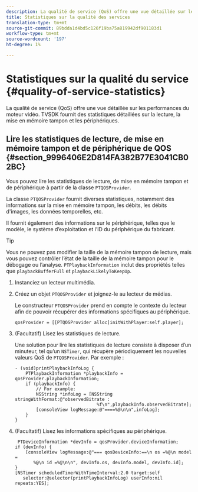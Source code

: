 ```yaml
---
description: La qualité de service (QoS) offre une vue détaillée sur les performances du moteur vidéo. TVSDK fournit des statistiques détaillées sur la lecture, la mise en mémoire tampon et les périphériques.
title: Statistiques sur la qualité des services
translation-type: tm+mt
source-git-commit: 89bdda1d4bd5c126f19ba75a819942df901183d1
workflow-type: tm+mt
source-wordcount: '197'
ht-degree: 1%

---
```



# Statistiques sur la qualité du service {#quality-of-service-statistics}

La qualité de service (QoS) offre une vue détaillée sur les performances du moteur vidéo. TVSDK fournit des statistiques détaillées sur la lecture, la mise en mémoire tampon et les périphériques.

## Lire les statistiques de lecture, de mise en mémoire tampon et de périphérique de QOS {#section_9996406E2D814FA382B77E3041CB02BC}

Vous pouvez lire les statistiques de lecture, de mise en mémoire tampon et de périphérique à partir de la classe `PTQOSProvider`.

La classe `PTQOSProvider` fournit diverses statistiques, notamment des informations sur la mise en mémoire tampon, les débits, les débits d&#39;images, les données temporelles, etc.

Il fournit également des informations sur le périphérique, telles que le modèle, le système d’exploitation et l’ID du périphérique du fabricant.

>[!TIP]
>
>Vous ne pouvez pas modifier la taille de la mémoire tampon de lecture, mais vous pouvez contrôler l’état de la taille de la mémoire tampon pour le débogage ou l’analyse. `PTPlaybackInformation` inclut des propriétés telles que  `playbackBufferFull` et  `playbackLikelyToKeepUp`.

1. Instanciez un lecteur multimédia.
1. Créez un objet `PTQOSProvider` et joignez-le au lecteur de médias.

   Le constructeur `PTQOSProvider` prend en compte le contexte du lecteur afin de pouvoir récupérer des informations spécifiques au périphérique.

   ```
   qosProvider = [[PTQOSProvider alloc]initWithPlayer:self.player]; 
   ```

1. (Facultatif) Lisez les statistiques de lecture.

   Une solution pour lire les statistiques de lecture consiste à disposer d’un minuteur, tel qu’un `NSTimer`, qui récupère périodiquement les nouvelles valeurs QoS de `PTQOSProvider`. Par exemple :

   ```
   - (void)printPlaybackInfoLog { 
       PTPlaybackInformation *playbackInfo = qosProvider.playbackInformation;  
       if (playbackInfo) { 
           // For example: 
           NSString *infoLog = [NSString stringWithFormat:@"observedBitrate :  
                                  %f\n",playbackInfo.observedBitrate]; 
           [consoleView logMessage:@"====%@\n\n",infoLog]; 
       } 
   }
   ```

1. (Facultatif) Lisez les informations spécifiques au périphérique.

   ```
    PTDeviceInformation *devInfo = qosProvider.deviceInformation; 
   if (devInfo) { 
       [consoleView logMessage:@"=== qosDeviceInfo:==\n os =%@\n model =  
          %@\n id =%@\n\n", devInfo.os, devInfo.model, devInfo.id]; 
   } 
   [NSTimer scheduledTimerWithTimeInterval:2.0 target:self  
      selector:@selector(printPlaybackInfoLog) userInfo:nil repeats:YES];
   ```

